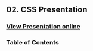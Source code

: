 ## 02. CSS Presentation
### [View Presentation online](https://rawgit.com/TelerikAcademy/CSS/tree/2016/02.%20CSS-Presentation/slides/index.html)
### Table of Contents
